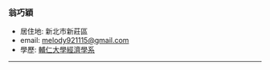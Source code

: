 ### 翁巧穎

- 居住地: 新北市新莊區
- email: melody921115@gmail.com
- 學歷: [輔仁大學經濟學系](https://economics.fju.edu.tw/en/)
<hr>

